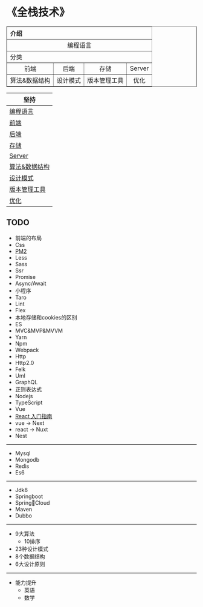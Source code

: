 # 《全栈技术》


<table align="center" width="1000px"  border="1" background="https://practicehouse.com/wp-content/uploads/2018/11/vector-in-java.png">
 <tr>
  <th align="left" colspan="5">介绍</th>
 </tr>
 <tr>
    <td align="center" colspan="5">
        编程语言
    </td>
 </tr>
 <tr>
  <td align="left" colspan="5">分类</td>
 </tr>
 <tr>
  <td align="center">前端</td>
  <td align="center">后端</td>
  <td align="center">存储</td>
  <td align="center">Server</td>
 </tr>
 <tr>
  <td align="center">算法&数据结构</td>
  <td align="center">设计模式</td>
  <td align="center">版本管理工具</td>
  <td align="center">优化</td>
 </tr>

</table>

|  坚持 |
|  ----  |
|[编程语言](/introduce.md)|
|[前端](/share/font_end/index.md)|
|[后端](/share/back_end/index.md)|
|[存储](/share/storages/index.md)|
|[Server](/share/server/index.md)| 
|[算法&数据结构](./share/datastructureandalgorithm/index.md)|
|[设计模式]()|
|[版本管理工具](/share/vs/git/index.md)| 
|[优化](/share/optimization/index.md)|


## TODO
- 前端的布局
- Css
- [PM2](/demo/pm2/index.md)
- Less
- Sass
- Ssr
- Promise
- Async/Await
- 小程序
- Taro
- Lint
- Flex
- 本地存储和cookies的区别
- ES
- MVC&MVP&MVVM
- Yarn
- Npm   
- Webpack
- Http
- Http2.0
- Felk
- Uml
- GraphQL
- 正则表达式
- Nodejs
- TypeScript
- Vue
- [React 入门指南]()
- vue -> Next
- react -> Nuxt
- Nest
---
- Mysql
- Mongodb
- Redis
- Es6
---
- Jdk8
- Springboot
- SpringCloud
- Maven
- Dubbo
---
- 9大算法
    - 10排序
- 23种设计模式
- 8个数据结构
- 6大设计原则
---
- 能力提升
    - 英语
    - 数学
